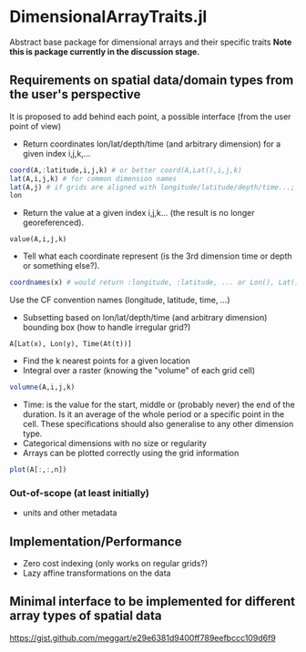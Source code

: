 # DimensionalArrayTraits.jl
Abstract base package for dimensional arrays and their specific traits
__Note this is package currently in the discussion stage.__

## Requirements on spatial data/domain types from the user's perspective

It is proposed to add behind each point, a possible interface (from the user point of view)

*    Return coordinates lon/lat/depth/time (and arbitrary dimension) for a given index i,j,k,...

```julia
coord(A,:latitude,i,j,k) # or better coord(A,Lat(),i,j,k)  
lat(A,i,j,k) # for common dimension names
lat(A,j) # if grids are aligned with longitude/latitude/depth/time...; otherwise an error
lon
```

* Return the value at a given index i,j,k... (the result is no longer georeferenced).

```
value(A,i,j,k)
```

*    Tell what each coordinate represent (is the 3rd dimension time or depth or something else?).

```julia
coordnames(x) # would return :longitude, :latitude, ... or Lon(), Lat()
```
Use the CF convention names (longitude, latitude, time, …)

*    Subsetting based on lon/lat/depth/time (and arbitrary dimension) bounding box (how to handle irregular grid?)

```
A[Lat(x), Lon(y), Time(At(t))]
```

*    Find the k nearest points for a given location
*    Integral over a raster (knowing the "volume" of each grid cell)

```julia
volumne(A,i,j,k)
```

*    Time: is the value for the start, middle or (probably never) the end of the duration. Is it an average of the whole period or a specific point in the cell. These specifications should also generalise to any other dimension type.
*    Categorical dimensions with no size or regularity
*    Arrays can be plotted correctly using the grid information

```julia
plot(A[:,:,n])
```


### Out-of-scope (at least initially) 
*    units and other metadata

## Implementation/Performance 

* Zero cost indexing (only works on regular grids?)
* Lazy affine transformations on the data

## Minimal interface to be implemented for different array types of spatial data

https://gist.github.com/meggart/e29e6381d9400ff789eefbccc109d6f9



